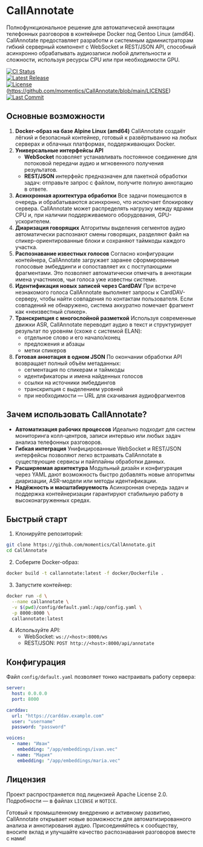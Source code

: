 # CallAnnotate

Полнофункциональное решение для автоматической аннотации телефонных разговоров в контейнере Docker под Gentoo Linux (amd64). CallAnnotate предоставляет разработм и системным администраторам гибкий серверный компонент с WebSocket и REST/JSON API, способный асинхронно обрабатывать аудиозаписи любой длительности и сложности, используя ресурсы CPU или при необходимости GPU.

<!-- Badges -->
[![CI Status](https://github.com/momentics/CallAnnotate/actions/workflows/ci.yml/badge.svg)](https://github.com/moment/CallAnnotate/actions/workflows/ci.yml)  
[![Latest Release](https://img.shields.io/github/v/release/momentics/CallAnnotate?style=for-the-badge)](https://github.com/momentics/CallAnnotate/releases)  
[![License](https://img.shields.io/badge/license-Apache%202.0-blue.svg)](LICENSE) (https://github.com/momentics/CallAnnotate/blob/main/LICENSE)  
[![Last Commit](https://img.shields.io/github/last-commit/momentics/CallAnnotate?style=for-the-badge)](https://github.com/momentics/CallAnnotate/commits/main)  


## Основные возможности

1. **Docker-образ на базе Alpine Linux (amd64)**
CallAnnotate создаёт лёгкий и безопасный контейнер, готовый к развёртыванию на любых серверах и облачных платформах, поддерживающих Docker. 
2. **Универсальные интерфейсы API**
    - **WebSocket** позволяет устанавливать постоянное соединение для потоковой передачи аудио и мгновенного получения результатов.
    - **REST/JSON** интерфейс предназначен для пакетной обработки задач: отправьте запрос с файлом, получите полную аннотацию в ответе.
3. **Асинхронная архитектура обработки**
Все задачи помещаются в очередь и обрабатываются асинхронно, что исключает блокировку сервера. CallAnnotate может распределять нагрузку между ядрами CPU и, при наличии поддерживаемого оборудования, GPU-ускорителем.
4. **Диаризация говорящих**
Алгоритмы выделения сегментов аудио автоматически распознают смены говорящих, разделяют файл на спикер-ориентированные блоки и сохраняют таймкоды каждого участка.
5. **Распознавание известных голосов**
Согласно конфигурации контейнера, CallAnnotate загружает заранее сформированные голосовые эмбеддинги и сопоставляет их с поступающими фрагментами. Это позволяет автоматически отмечать в аннотации имена участников, чьи голоса уже известны системе.
6. **Идентификация новых записей через CardDAV**
При встрече незнакомого голоса CallAnnotate выполняет запросы к CardDAV-серверу, чтобы найти совпадения по контактам пользователя. Если совпадений не обнаружено, система аккуратно помечает фрагмент как «неизвестный спикер».
7. **Транскрипция с многослойной разметкой**
Используя современные движки ASR, CallAnnotate переводит аудио в текст и структурирует результат по уровням (схоже с системой ELAN):
    - отдельное слово и его начало/конец
    - предложения и абзацы
    - метки спикеров
8. **Готовая аннотация в одном JSON**
По окончании обработки API возвращает полный объём метаданных:
    - сегментация по спикерам и таймкоды
    - идентификаторы и имена найденных голосов
    - ссылки на источники эмбеддингов
    - транскрипция с выделением уровней
    - при необходимости — URL для скачивания аудиофрагментов

## Зачем использовать CallAnnotate?

- **Автоматизация рабочих процессов**
Идеально подходит для систем мониторинга колл-центров, записи интервью или любых задач анализа телефонных разговоров.
- **Гибкая интеграция**
Унифицированные WebSocket и REST/JSON интерфейсы позволяют легко встраивать CallAnnotate в существующие сервисы и пайплайны обработки данных.
- **Расширяемая архитектура**
Модульный дизайн и конфигурация через YAML дают возможность быстро добавлять новые алгоритмы диаризации, ASR-модели или методы идентификации.
- **Надёжность и масштабируемость**
Асинхронная очередь задач и поддержка контейнеризации гарантируют стабильную работу в высоконагруженных средах.


## Быстрый старт

1. Клонируйте репозиторий:

```bash
git clone https://github.com/momentics/CallAnnotate.git
cd CallAnnotate
```

2. Соберите Docker-образ:

```bash
docker build -t callannotate:latest -f docker/Dockerfile .
```

3. Запустите контейнер:

```bash
docker run -d \
  --name callannotate \
  -v $(pwd)/config/default.yaml:/app/config.yaml \
  -p 8000:8000 \
  callannotate:latest
```

4. Используйте API:
    - WebSocket: `ws://<host>:8000/ws`
    - REST/JSON: `POST http://<host>:8000/api/annotate`

## Конфигурация

Файл `config/default.yaml` позволяет тонко настраивать работу сервера:

```yaml
server:
  host: 0.0.0.0
  port: 8000

carddav:
  url: "https://carddav.example.com"
  user: "username"
  password: "password"

voices:
  - name: "Иван"
    embedding: "/app/embeddings/ivan.vec"
  - name: "Мария"
    embedding: "/app/embeddings/maria.vec"
```


## Лицензия

Проект распространяется под лицензией Apache License 2.0. Подробности — в файлах `LICENSE` и `NOTICE`.

Готовый к промышленному внедрению и активному развитию, CallAnnotate открывает новые возможности для автоматизированного анализа и аннотирования аудио. Присоединяйтесь к сообществу, вносите вклад и улучшайте качество распознавания разговоров вместе с нами!
